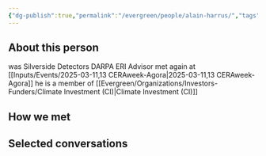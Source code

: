 ```yaml
---
{"dg-publish":true,"permalink":"/evergreen/people/alain-harrus/","tags":["people"]}
---
```


## About this person
was Silverside Detectors DARPA ERI Advisor
met again at [[Inputs/Events/2025-03-11,13 CERAweek-Agora\|2025-03-11,13 CERAweek-Agora]]
he is a member of [[Evergreen/Organizations/Investors-Funders/Climate Investment (CI)\|Climate Investment (CI)]]

## How we met


## Selected conversations
